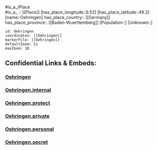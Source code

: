 ﻿---
location: [49.2,9.52] 
mapzoom: [7,12] 
mapmarker: city 
type: City
tags:
- geo/City


SpocWebEntityId: 33064
isDeleted: false
confidential: public

---
#is_a_/Place  
#is_a_ :: [[Place]] 
[has_place_longitude::9.52] 
[has_place_latitude::49.2] 
[name::Oehringen] 
has_place_country:: [[Germany]]  
has_place_province:: [[Baden-Wuerttemberg]] 
[Population::] 
[Unknown::] 


```leaflet
id: Oehringen
coordinates: [[Oehringen]] 
markerFile: [[Oehringen]] 
defaultZoom: 11 
maxZoom: 18
```


## Confidential Links & Embeds: 

### [Oehringen](/_public/Earth/Continent/Europe/Europe~Central/Germany/Germany~West/Baden-Wuerttemberg/counties~BW/Hohenlohekreis/cities~Hohenlohekreis/Öhringen/City/Oehringen.md) 

### [Oehringen.internal](/_internal/Earth/Continent/Europe/Europe~Central/Germany/Germany~West/Baden-Wuerttemberg/counties~BW/Hohenlohekreis/cities~Hohenlohekreis/Öhringen/City/Oehringen.internal.md) 

### [Oehringen.protect](/_protect/Earth/Continent/Europe/Europe~Central/Germany/Germany~West/Baden-Wuerttemberg/counties~BW/Hohenlohekreis/cities~Hohenlohekreis/Öhringen/City/Oehringen.protect.md) 

### [Oehringen.private](/_private/Earth/Continent/Europe/Europe~Central/Germany/Germany~West/Baden-Wuerttemberg/counties~BW/Hohenlohekreis/cities~Hohenlohekreis/Öhringen/City/Oehringen.private.md) 

### [Oehringen.personal](/_personal/Earth/Continent/Europe/Europe~Central/Germany/Germany~West/Baden-Wuerttemberg/counties~BW/Hohenlohekreis/cities~Hohenlohekreis/Öhringen/City/Oehringen.personal.md) 

### [Oehringen.secret](/_secret/Earth/Continent/Europe/Europe~Central/Germany/Germany~West/Baden-Wuerttemberg/counties~BW/Hohenlohekreis/cities~Hohenlohekreis/Öhringen/City/Oehringen.secret.md) 
